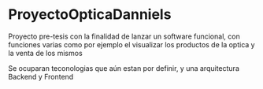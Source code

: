# ProyectoOpticaDanniels

Proyecto pre-tesis con la finalidad de lanzar un software funcional, con funciones varias como por ejemplo el visualizar los productos de la optica y la venta de los mismos

Se ocuparan teconologias que aún estan por definir, y una arquitectura Backend y Frontend
